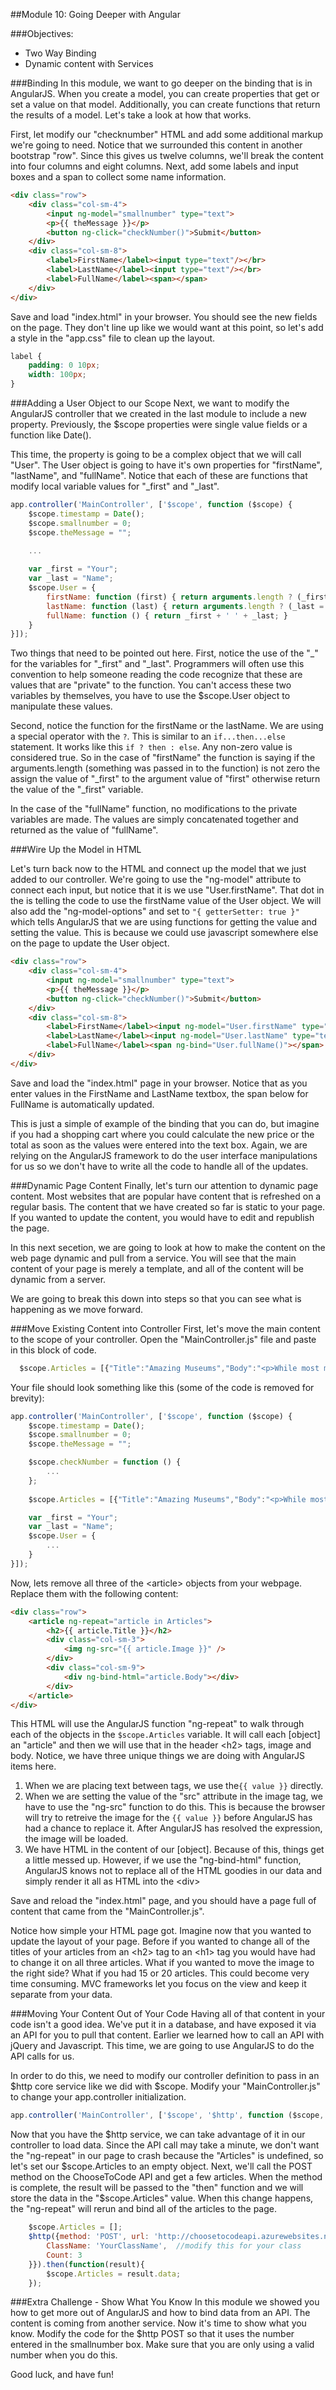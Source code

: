 ﻿##Module 10: Going Deeper with Angular

###Objectives:
- Two Way Binding
- Dynamic content with Services

###Binding
In this module, we want to go deeper on the binding that is in AngularJS. When you create a model, you can create properties that get or set a value on that model. Additionally, you can create functions that return the results of a model. Let's take a look at how that works.

First, let modify our "checknumber" HTML and add some additional markup we're going to need. Notice that we surrounded this content in another bootstrap "row". Since this gives us twelve columns, we'll break the content into four columns and eight columns. Next, add some labels and input boxes and a span to collect some name information.

```HTML
<div class="row">
	<div class="col-sm-4">
		<input ng-model="smallnumber" type="text">
		<p>{{ theMessage }}</p>
		<button ng-click="checkNumber()">Submit</button>
	</div>
	<div class="col-sm-8">
		<label>FirstName</label><input type="text"/></br>
		<label>LastName</label><input type="text"/></br>
		<label>FullName</label><span></span>
	</div>
</div>
```

Save and load "index.html" in your browser. You should see the new fields on the page. They don't line up like we would want at this point, so let's add a style in the "app.css" file to clean up the layout.

```CSS
label {
	padding: 0 10px;
	width: 100px;
}
```

###Adding a User Object to our Scope
Next, we want to modify the AngularJS controller that we created in the last module to include a new property. Previously, the $scope properties were single value fields or a function like Date().

This time, the property is going to be a complex object that we will call "User". The User object is going to have it's own properties for "firstName", "lastName", and "fullName". Notice that each of these are functions that modify local variable values for "_first" and "_last".

```Javascript
app.controller('MainController', ['$scope', function ($scope) {
	$scope.timestamp = Date();
	$scope.smallnumber = 0;
	$scope.theMessage = "";
	
	...

	var _first = "Your";
	var _last = "Name";
	$scope.User = {
		firstName: function (first) { return arguments.length ? (_first = first) : _first },
		lastName: function (last) { return arguments.length ? (_last = last) : _last },
		fullName: function () { return _first + ' ' + _last; }
	}
}]);
```

Two things that need to be pointed out here. First, notice the use of the "_" for the variables for "_first" and "_last". Programmers will often use this convention to help someone reading the code recognize that these are values that are "private" to the function. You can't access these two variables by themselves, you have to use the $scope.User object to manipulate these values.

Second, notice the function for the firstName or the lastName. We are using a special operator with the `?`. This is similar to an `if...then...else` statement. It works like this `if ? then : else`. Any non-zero value is considered true. So in the case of "firstName" the function is saying if the arguments.length (something was passed in to the function) is not zero the assign the value of "_first" to the argument value of "first" otherwise return the value of the "_first" variable.

In the case of the "fullName" function, no modifications to the private variables are made. The values are simply concatenated together and returned as the value of "fullName".

###Wire Up the Model in HTML

Let's turn back now to the HTML and connect up the model that we just added to our controller. We're going to use the "ng-model" attribute to connect each input, but notice that it is we use "User.firstName". That dot in the is telling the code to use the firstName value of the User object. We will also add the "ng-model-options" and set to `"{ getterSetter: true }"` which tells AngularJS that we are using functions for getting the value and setting the value. This is because we could use javascript somewhere else on the page to update the User object.

```HTML
<div class="row">
	<div class="col-sm-4">
		<input ng-model="smallnumber" type="text">
		<p>{{ theMessage }}</p>
		<button ng-click="checkNumber()">Submit</button>
	</div>
	<div class="col-sm-8">
		<label>FirstName</label><input ng-model="User.firstName" type="text" ng-model-options="{ getterSetter: true }" /></br>
		<label>LastName</label><input ng-model="User.lastName" type="text" ng-model-options="{ getterSetter: true }"  /></br>
		<label>FullName</label><span ng-bind="User.fullName()"></span>
	</div>
</div>

```

Save and load the "index.html" page in your browser. Notice that as you enter values in the FirstName and LastName textbox, the span below for FullName is automatically updated.

This is just a simple of example of the binding that you can do, but imagine if you had a shopping cart where you could calculate the new price or the total as soon as the values were entered into the text box. Again, we are relying on the AngularJS framework to do the user interface manipulations for us so we don't have to write all the code to handle all of the updates.

###Dynamic Page Content
Finally, let's turn our attention to dynamic page content. Most websites that are popular have content that is refreshed on a regular basis. The content that we have created so far is static to your page. If you wanted to update the content, you would have to edit and republish the page.

In this next secetion, we are going to look at how to make the content on the web page dynamic and pull from a service. You will see that the main content of your page is merely a template, and all of the content will be dynamic from a server.

We are going to break this down into steps so that you can see what is happening as we move forward.

###Move Existing Content into Controller
First, let's move the main content to the scope of your controller. Open the "MainController.js" file and paste in this block of code.



```Javascript
  $scope.Articles = [{"Title":"Amazing Museums","Body":"<p>While most museums are a collection of old artifacts and stuff that no one is really interested in seeing, our musuems are the best of the best.</p><p>You won't find anything like these any where else in the world. Our museums rival that of our closest competitors including the Museum of Bad Art, the Paris Sewers Musuem and the Museum of Broken Relationships.</p><p>Come check them out...the fun is waiting for you.</p>","Image":"http://lorempixel.com/200/100/city/1"},{"Title":"SplashAnyone Waterpark","Body":"<p>While most museums are a collection of old artifacts and stuff that no one is really interested in seeing, our musuems are the best of the best.</p><p>You won't find anything like these any where else in the world. Our museums rival that of our closest competitors including the Museum of Bad Art, the Paris Sewers Musuem and the Museum of Broken Relationships.</p><p>Come check them out...the fun is waiting for you.</ p > ","Image":"http://lorempixel.com/200/100/city/2"},{"Title":"Best Zoo in Town","Body":"<p>Our waterpark is the biggest and best park in the Western World. Just south of interstate 2015, you'll find a sweet mix of Super Slides and lazy rivers.</p><p>If that wasn't enough, we have 376 of the best food trucks in the state serving everything from fried gummy bears to lemonade and pizza. Don't forget if you buy our collectors edition souvenir water park keepsake, you get free refills all year.</p><p>And we wouldn't be SplashAnyone without the rules about splashing ... wait there are no rules.</p>","Image":"http://lorempixel.com/200/100/city/3"}];

```

Your file should look something like this (some of the code is removed for brevity):

```Javascript
app.controller('MainController', ['$scope', function ($scope) {
	$scope.timestamp = Date();
	$scope.smallnumber = 0;
	$scope.theMessage = "";

	$scope.checkNumber = function () {
		...
	};
	
	$scope.Articles = [{"Title":"Amazing Museums","Body":"<p>While most ..."}];

	var _first = "Your";
	var _last = "Name";
	$scope.User = {
		...
	}
}]);
```

Now, lets remove all three of the \<article> objects from your webpage. Replace them with the following content:

```HTML
<div class="row">
	<article ng-repeat="article in Articles">
		<h2>{{ article.Title }}</h2>
		<div class="col-sm-3">
			<img ng-src="{{ article.Image }}" />
		</div>
		<div class="col-sm-9">
			<div ng-bind-html="article.Body"></div>
		</div>
	</article>
</div>
```

This HTML will use the AngularJS function "ng-repeat" to walk through each of the objects in the `$scope.Articles` variable. It will call each [object] an "article" and then we will use that in the header \<h2> tags, image and body. Notice, we have three unique things we are doing with AngularJS items here.

1. When we are placing text between tags, we use the`{{ value }}` directly.
2. When we are setting the value of the "src" attribute in the image tag, we have to use the "ng-src" function to do this. This is because the browser will try to retreive the image for the `{{ value }}` before AngularJS has had a chance to replace it. After AngularJS has resolved the expression, the image will be loaded.
3. We have HTML in the content of our [object]. Because of this, things get a little messed up. However, if we use the "ng-bind-html" function, AngularJS knows not to replace all of the HTML goodies in our data and simply render it all as HTML into the \<div>

Save and reload the "index.html" page, and you should have a page full of content that came from the "MainController.js". 

Notice how simple your HTML page got. Imagine now that you wanted to update the layout of your page. Before if you wanted to change all of the titles of your articles from an \<h2> tag to an \<h1> tag you would have had to change it on all three articles. What if you wanted to move the image to the right side? What if you had 15 or 20 articles. This could become very time consuming. MVC frameworks let you focus on the view and keep it separate from your data.

###Moving Your Content Out of Your Code
Having all of that content in your code isn't a good idea. We've put it in a database, and have exposed it via an API for you to pull that content. Earlier we learned how to call an API with jQuery and Javascript. This time, we are going to use AngularJS to do the API calls for us.

In order to do this, we need to modify our controller definition to pass in an $http core service like we did with $scope. Modify your "MainController.js" to change your app.controller initialization.

```Javascript
app.controller('MainController', ['$scope', '$http', function ($scope, $http) {
```

Now that you have the $http service, we can take advantage of it in our controller to load data. Since the API call may take a minute, we don't want the "ng-repeat" in our page to crash because the "Articles" is undefined, so let's set our $scope.Articles to an empty object. Next, we'll call the POST method on the ChooseToCode API and get a few articles. When the method is complete, the result will be passed to the "then" function and we will store the data in the "$scope.Articles" value. When this change happens, the "ng-repeat" will rerun and bind all of the articles to the page.

```Javascript
	$scope.Articles = [];
	$http({method: 'POST', url: 'http://choosetocodeapi.azurewebsites.net/api/articles', data: {
		ClassName: 'YourClassName',  //modify this for your class
		Count: 3	
	}}).then(function(result){
		$scope.Articles = result.data;
	});

```

###Extra Challenge - Show What You Know
In this module we showed you how to get more out of AngularJS and how to bind data from an API. The content is coming from another service. Now it's time to show what you know. Modify the code for the $http POST so that it uses the number entered in the smallnumber box. Make sure that you are only using a valid number when you do this.

Good luck, and have fun!
